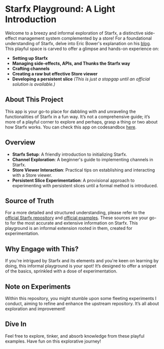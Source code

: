 # Starfx Playground: A Light Introduction

Welcome to a breezy and informal exploration of Starfx, a distinctive side-effect management system complemented by a store! For a foundational understanding of Starfx, delve into Eric Bower's explanation on his [blog](https://bower.sh/what-is-starfx). This playful space is carved to offer a glimpse and hands-on experience on:

- **Setting up Starfx**
- **Managing side-effects, APIs, and Thunks the Starfx way**
- **Crafting channels**
- **Creating a raw but effective Store viewer**
- **Developing a persistent slice** _(This is just a stopgap until an official solution is available.)_

## About This Project

This app is your go-to place for dabbling with and unraveling the functionalities of Starfx in a fun way. It’s not a comprehensive guide; it’s more of a playful corner to explore and perhaps, grasp a thing or two about how Starfx works.
You can check this app on codesandbox [here](https://codesandbox.io/p/github/VldMrgnn/starfx-store).

## Overview

- **Starfx Setup**: A friendly introduction to initializing Starfx.
- **Channel Exploration**: A beginner's guide to implementing channels in Starfx.
- **Store Viewer Interaction**: Practical tips on establishing and interacting with a Store viewer.
- **Persistent Slice Experimentation**: A provisional approach to experimenting with persistent slices until a formal method is introduced.

## Source of Truth

For a more detailed and structured understanding, please refer to the [official Starfx repository](https://github.com/neurosnap/starfx) and [official examples](https://github.com/neurosnap/starfx-examples). These sources are your go-to for the most accurate and extensive information on Starfx. This playground is an informal extension rooted in them, created for experimentation.

## Why Engage with This?

If you're intrigued by Starfx and its elements and you're keen on learning by doing, this informal playground is your spot! It’s designed to offer a snippet of the basics, sprinkled with a dose of experimentation.

## Note on Experiments

Within this repository, you might stumble upon some fleeting experiments I conduct, aiming to refine and enhance the upstream repository. It’s all about exploration and improvement!

## Dive In

Feel free to explore, tinker, and absorb knowledge from these playful examples. Have fun on this explorative journey!
